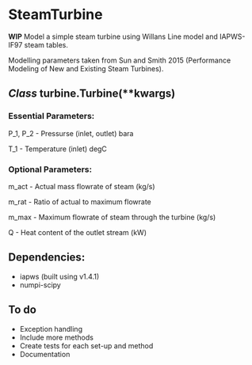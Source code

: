 # SteamTurbine
**WIP** Model a simple steam turbine using Willans Line model and IAPWS-IF97 steam tables.

Modelling parameters taken from Sun and Smith 2015 (Performance Modeling of New and Existing Steam Turbines).

## *Class* turbine.Turbine(\*\*kwargs)
### Essential Parameters:
P_1, P_2  - Pressurse (inlet, outlet) bara

T_1       - Temperature (inlet) degC

### Optional Parameters:
m_act     - Actual mass flowrate of steam (kg/s)

m_rat     - Ratio of actual to maximum flowrate

m_max     - Maximum flowrate of steam through the turbine (kg/s)

Q         - Heat content of the outlet stream (kW)

## Dependencies:
* iapws (built using v1.4.1)
* numpi-scipy

## To do

* Exception handling
* Include more methods
* Create tests for each set-up and method
* Documentation
